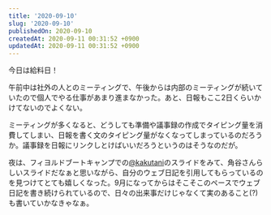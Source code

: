 ```yaml
---
title: '2020-09-10'
slug: '2020-09-10'
publishedOn: 2020-09-10
createdAt: 2020-09-11 00:31:52 +0900
updatedAt: 2020-09-11 00:31:52 +0900
---
```

今日は給料日！

午前中は社外の人とのミーティングで、午後からは内部のミーティングが続いていたので個人でやる仕事があまり進まなかった。あと、日報もここ2日くらいかけてないのでよくない。

ミーティングが多くなると、どうしても準備や議事録の作成でタイピング量を消費してしまい、日報を書く文のタイピング量がなくなってしまっているのだろうか。議事録を日報にリンクしとけばいいだろうというのはそうなのだが。

夜は、フィヨルドブートキャンプでの[@kakutani](https://twitter.com/kakutani)のスライドをみて、角谷さんらしいスライドだなぁと思いながら、自分のウェブ日記を引用してもらっているのを見つけてとても嬉しくなった。9月になってからはそこそこのペースでウェブ日記を書き続けられているので、日々の出来事だけじゃなくて実のあること(?)も書いていかなきゃなぁ。

